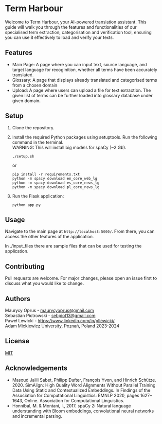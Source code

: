 
# Term Harbour

Welcome to Term Harbour, your AI-powered translation assistant. This guide will walk you through the features and functionalities of our  specialised term extraction, categorisation and verification tool, ensuring you can use it effectively to load and verify your texts.

## Features

- Main Page: A page where you can input text, source language, and target language for recoginition, whether all terms have been accurately translated.
- Glossary: A page that displays already translated and categorised terms from a chosen domain
- Upload: A page where users can upload a file for text extraction. The given list of terms can be further loaded into glossary database under given domain.

## Setup

1. Clone the repository.
2. Install the required Python packages using setuptools. Run the following command in the terminal.\
WARNING: This will install big models for spaCy (~2 Gb).

   ```
   ./setup.sh
    ```
    or
    ```
    pip install -r requirements.txt
   python -m spacy download en_core_web_lg
   python -m spacy download es_core_news_lg
   python -m spacy download pl_core_news_lg
   ```

3. Run the Flask application:
    ```
    python app.py
    ```

## Usage

Navigate to the main page at `http://localhost:5000/`. From there, you can access the other features of the application.

In ./input_files there are sample files that can be used for testing the application.

## Contributing

Pull requests are welcome. For major changes, please open an issue first to discuss what you would like to change.

## Authors
Maurycy Oprus - maurycyoprus@gmail.com \
Sebastian Piotrowski - sebpiot13@gmail.com \
Paweł Lewicki - https://www.linkedin.com/in/pllewicki/ \
Adam Mickiewicz University, Poznań, Poland 2023-2024

## License

[MIT](https://choosealicense.com/licenses/mit/)

## Acknowledgements

- Masoud Jalili Sabet, Philipp Dufter, François Yvon, and Hinrich Schütze. 2020. SimAlign: High Quality Word Alignments Without Parallel Training Data Using Static and Contextualized Embeddings. In Findings of the Association for Computational Linguistics: EMNLP 2020, pages 1627–1643, Online. Association for Computational Linguistics.
- Honnibal, M. & Montani, I., 2017. spaCy 2: Natural language understanding with Bloom embeddings, convolutional neural networks and incremental parsing.
